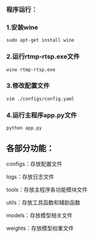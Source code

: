 ### 程序运行：

### 1.安装wine

```shell
sudo apt-get install wine
```

### 2.运行rtmp-rtsp.exe文件

```shell
wine rtmp-rtsp.exe
```

### 3.修改配置文件

```shell
vim ./configs/config.yaml
```

### 4.运行主程序app.py文件

```shell
python app.py
```

## 各部分功能：

configs：存放配置文件

logs：存放日志文件

tools：存放主程序各功能模块文件

utils：存放工具函数和辅助函数

models：存放模型相关文件

weights：存放模型权重文件